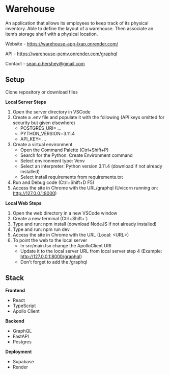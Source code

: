 # Warehouse
An application that allows its employees to keep track of its physical inventory.
Able to define the layout of a warehouse.
Then associate an item’s storage shelf with a physical location.

Website - https://warehouse-app-lxap.onrender.com/

API - https://warehouse-pcmv.onrender.com/graphql

Contact - sean.p.hershey@gmail.com

## Setup
Clone repository or download files

**Local Server Steps**
1. Open the server directory in VSCode
2. Create a .env file and populate it with the following (API keys omitted for security but given elsewhere)
    - POSTGRES_URI= ...
    - PYTHON_VERSION=3.11.4
    - API_KEY= ...
4. Create a virtual environment
    - Open the Command Palette (Ctrl+Shift+P)
    - Search for the Python: Create Environment command
    - Select environment type: Venv
    - Select an interpreter: Python version 3.11.4 (download if not already installed)
    - Select install requirements from requirements.txt
5. Run and Debug code (Ctrl+Shift+D F5)
6. Access the site in Chrome with the URL/graphql (Uvicorn running on: http://127.0.0.1:8000)

**Local Web Steps**
1. Open the web directory in a new VSCode window
2. Create a new terminal (Ctrl+Shift+`)
3. Type and run: npm install (download NodeJS if not already installed)
4. Type and run: npm run dev
5. Access the site in Chrome with the URL (Local: \<URL\>)
6. To point the web to the local server
    - In src/main.tsx change the ApolloClient URI
    - Update it to the local server URL from local server step 4 (Example: http://127.0.0.1:8000/graphql)
    - Don't forget to add the /graphql

## Stack

**Frontend**
- React
- TypeScript
- Apollo Client

**Backend**
- GraphQL
- FastAPI
- Postgres

**Deployment**
- Supabase
- Render
